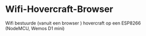 # Wifi-Hovercraft-Browser
Wifi bestuurde (vanuit een browser ) hovercraft op een ESP8266 (NodeMCU, Wemos D1 mini)
